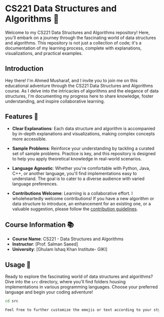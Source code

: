 # CS221 Data Structures and Algorithms 🚀

Welcome to my CS221 Data Structures and Algorithms repository! Here, you'll embark on a journey through the fascinating world of data structures and algorithms. This repository is not just a collection of code; it's a documentation of my learning process, complete with explanations, visualizations, and practical examples.

## Introduction

Hey there! I'm Ahmed Musharaf, and I invite you to join me on this educational adventure through the CS221 Data Structures and Algorithms course. As I delve into the intricacies of algorithms and the elegance of data structures, I'm documenting my progress here to share knowledge, foster understanding, and inspire collaborative learning.

## Features 🌟

- **Clear Explanations**: Each data structure and algorithm is accompanied by in-depth explanations and visualizations, making complex concepts more accessible.

- **Sample Problems**: Reinforce your understanding by tackling a curated set of sample problems. Practice is key, and this repository is designed to help you apply theoretical knowledge in real-world scenarios.

- **Language Agnostic**: Whether you're comfortable with Python, Java, C++, or another language, you'll find implementations easy to understand. The goal is to cater to a diverse audience with varied language preferences.

- **Contributions Welcome**: Learning is a collaborative effort. I wholeheartedly welcome contributions! If you have a new algorithm or data structure to introduce, an enhancement for an existing one, or a valuable suggestion, please follow the [contribution guidelines](CONTRIBUTING.md).

## Course Information 📚

- **Course Name**: CS221 - Data Structures and Algorithms
- **Instructor**: [Prof. Salman Saeed]
- **University**: [Ghulam Ishaq Khan Institute- GIKI]

## Usage 🚀

Ready to explore the fascinating world of data structures and algorithms? Dive into the `src` directory, where you'll find folders housing implementations in various programming languages. Choose your preferred language and begin your coding adventure!

```bash
cd src

Feel free to further customize the emojis or text according to your style and preferences!
